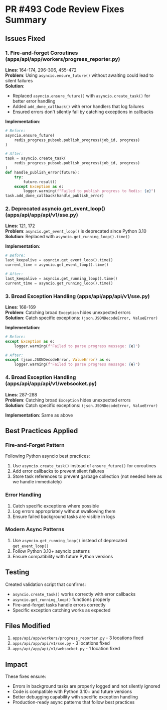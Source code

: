 # PR #493 Code Review Fixes Summary

## Issues Fixed

### 1. Fire-and-forget Coroutines (apps/api/app/workers/progress_reporter.py)
**Lines**: 164-174, 296-306, 455-472  
**Problem**: Using `asyncio.ensure_future()` without awaiting could lead to silent failures  
**Solution**: 
- Replaced `asyncio.ensure_future()` with `asyncio.create_task()` for better error handling
- Added `add_done_callback()` with error handlers that log failures
- Ensured errors don't silently fail by catching exceptions in callbacks

**Implementation**:
```python
# Before:
asyncio.ensure_future(
    redis_progress_pubsub.publish_progress(job_id, progress)
)

# After:
task = asyncio.create_task(
    redis_progress_pubsub.publish_progress(job_id, progress)
)
def handle_publish_error(future):
    try:
        future.result()
    except Exception as e:
        logger.warning(f"Failed to publish progress to Redis: {e}")
task.add_done_callback(handle_publish_error)
```

### 2. Deprecated asyncio.get_event_loop() (apps/api/app/api/v1/sse.py)
**Lines**: 121, 172  
**Problem**: `asyncio.get_event_loop()` is deprecated since Python 3.10  
**Solution**: Replaced with `asyncio.get_running_loop().time()`

**Implementation**:
```python
# Before:
last_keepalive = asyncio.get_event_loop().time()
current_time = asyncio.get_event_loop().time()

# After:
last_keepalive = asyncio.get_running_loop().time()
current_time = asyncio.get_running_loop().time()
```

### 3. Broad Exception Handling (apps/api/app/api/v1/sse.py)
**Lines**: 168-169  
**Problem**: Catching broad `Exception` hides unexpected errors  
**Solution**: Catch specific exceptions: `(json.JSONDecodeError, ValueError)`

**Implementation**:
```python
# Before:
except Exception as e:
    logger.warning(f"Failed to parse progress message: {e}")

# After:
except (json.JSONDecodeError, ValueError) as e:
    logger.warning(f"Failed to parse progress message: {e}")
```

### 4. Broad Exception Handling (apps/api/app/api/v1/websocket.py)
**Lines**: 287-288  
**Problem**: Catching broad `Exception` hides unexpected errors  
**Solution**: Catch specific exceptions: `(json.JSONDecodeError, ValueError)`

**Implementation**: Same as above

## Best Practices Applied

### Fire-and-Forget Pattern
Following Python asyncio best practices:
1. Use `asyncio.create_task()` instead of `ensure_future()` for coroutines
2. Add error callbacks to prevent silent failures
3. Store task references to prevent garbage collection (not needed here as we handle immediately)

### Error Handling
1. Catch specific exceptions where possible
2. Log errors appropriately without swallowing them
3. Ensure failed background tasks are visible in logs

### Modern Async Patterns
1. Use `asyncio.get_running_loop()` instead of deprecated `get_event_loop()`
2. Follow Python 3.10+ asyncio patterns
3. Ensure compatibility with future Python versions

## Testing
Created validation script that confirms:
- `asyncio.create_task()` works correctly with error callbacks
- `asyncio.get_running_loop()` functions properly
- Fire-and-forget tasks handle errors correctly
- Specific exception catching works as expected

## Files Modified
1. `apps/api/app/workers/progress_reporter.py` - 3 locations fixed
2. `apps/api/app/api/v1/sse.py` - 3 locations fixed  
3. `apps/api/app/api/v1/websocket.py` - 1 location fixed

## Impact
These fixes ensure:
- Errors in background tasks are properly logged and not silently ignored
- Code is compatible with Python 3.10+ and future versions
- Better debugging capability with specific exception handling
- Production-ready async patterns that follow best practices